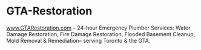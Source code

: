 # GTA-Restoration
www.GTARestoration.com – 24-hour Emergency Plumber Services: Water Damage Restoration, Fire Damage Restoration, Flooded Basement Cleanup, Mold Removal &amp; Remediation– serving Toronto &amp; the GTA.
